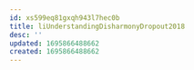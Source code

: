 ```yaml
---
id: xs599eq81gxqh943l7hec0b
title: liUnderstandingDisharmonyDropout2018
desc: ''
updated: 1695866488662
created: 1695866488662
---
```

